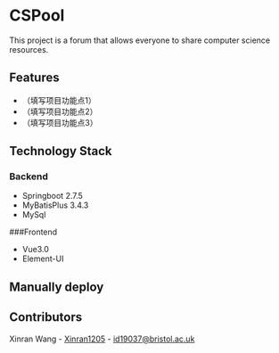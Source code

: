 # CSPool

This project is a forum that allows everyone to share computer science resources.

## Features

- （填写项目功能点1）
- （填写项目功能点2）
- （填写项目功能点3）

## Technology Stack
### Backend
-  Springboot 2.7.5
-  MyBatisPlus 3.4.3
-  MySql

###Frontend
- Vue3.0
- Element-UI


## Manually deploy




## Contributors

Xinran Wang - [Xinran1205](https://github.com/Xinran1205) - id19037@bristol.ac.uk

